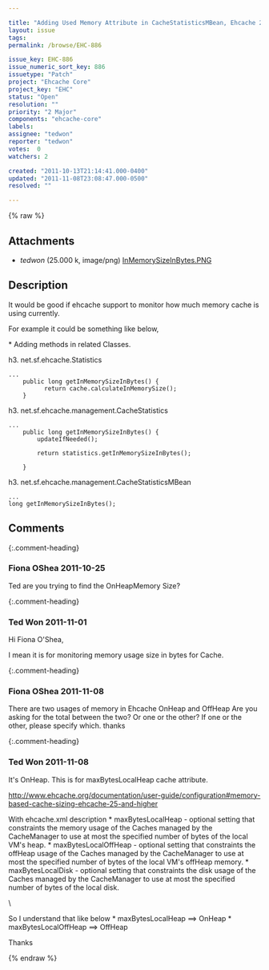 ```yaml
---

title: "Adding Used Memory Attribute in CacheStatisticsMBean, Ehcache 2.5 trunk.   "
layout: issue
tags: 
permalink: /browse/EHC-886

issue_key: EHC-886
issue_numeric_sort_key: 886
issuetype: "Patch"
project: "Ehcache Core"
project_key: "EHC"
status: "Open"
resolution: ""
priority: "2 Major"
components: "ehcache-core"
labels: 
assignee: "tedwon"
reporter: "tedwon"
votes:  0
watchers: 2

created: "2011-10-13T21:14:41.000-0400"
updated: "2011-11-08T23:08:47.000-0500"
resolved: ""

---
```




{% raw %}


## Attachments

* <em>tedwon</em> (25.000 k, image/png) [InMemorySizeInBytes.PNG](/attachments/EHC/EHC-886/InMemorySizeInBytes.PNG)




## Description

<div markdown="1" class="description">

It would be good if ehcache support to monitor how much memory cache is using currently.

For example it could be something like below, 

\* Adding methods in related Classes.

h3. net.sf.ehcache.Statistics


```
...
    public long getInMemorySizeInBytes() {
          return cache.calculateInMemorySize();
    }
```


h3. net.sf.ehcache.management.CacheStatistics


```
...
    public long getInMemorySizeInBytes() {
        updateIfNeeded();

        return statistics.getInMemorySizeInBytes();

    }
```



h3. net.sf.ehcache.management.CacheStatisticsMBean


```
...
long getInMemorySizeInBytes();
```








</div>

## Comments


{:.comment-heading}
### **Fiona OShea** <span class="date">2011-10-25</span>

<div markdown="1" class="comment">

Ted are you trying to find the OnHeapMemory Size?


</div>


{:.comment-heading}
### **Ted Won** <span class="date">2011-11-01</span>

<div markdown="1" class="comment">

Hi Fiona O'Shea,

I mean it is for monitoring memory usage size in bytes for Cache.

</div>


{:.comment-heading}
### **Fiona OShea** <span class="date">2011-11-08</span>

<div markdown="1" class="comment">

There are two usages of memory in Ehcache OnHeap and OffHeap
Are you asking for the total between the two?
Or one or the other? If one or the other, please specify which. thanks

</div>


{:.comment-heading}
### **Ted Won** <span class="date">2011-11-08</span>

<div markdown="1" class="comment">

It's OnHeap. 
This is for maxBytesLocalHeap cache attribute.


http://www.ehcache.org/documentation/user-guide/configuration#memory-based-cache-sizing-ehcache-25-and-higher

With ehcache.xml description
\* maxBytesLocalHeap - optional setting that constraints the memory usage of the Caches managed by the CacheManager
to use at most the specified number of bytes of the local VM's heap.
\* maxBytesLocalOffHeap - optional setting that constraints the offHeap usage of the Caches managed by the CacheManager
to use at most the specified number of bytes of the local VM's offHeap memory.
\* maxBytesLocalDisk - optional setting that constraints the disk usage of the Caches managed by the CacheManager
to use at most the specified number of bytes of the local disk. 
 
\\

So I understand that like below 
\* maxBytesLocalHeap ==> OnHeap
\* maxBytesLocalOffHeap ==> OffHeap
 
Thanks

</div>



{% endraw %}
